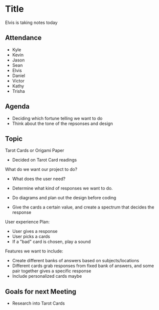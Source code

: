 # Title 

Elvis is taking notes today

## Attendance
- Kyle
- Kevin
- Jason
- Sean
- Elvis
- Daniel
- Victor
- Kathy
- Trisha

## Agenda
- Deciding which fortune telling we want to do
- Think about the tone of the repsonses and design

## Topic
Tarot Cards or Origami Paper
- Decided on Tarot Card readings

What do we want our project to do?

- What does the user need?
- Determine what kind of responses we want to do.
- Do diagrams and plan out the design before coding

- Give the cards a certain value, and create a spectrum that decides the response

User experience Plan:
- User gives a response
- User picks a cards
- If a "bad" card is chosen, play a sound

Features we want to include:
- Create different banks of answers based on subjects/locations
- Different cards grab responses from fixed bank of answers, and some pair together gives a specific response
- Include personalized cards maybe



## Goals for next Meeting
- Research into Tarot Cards
